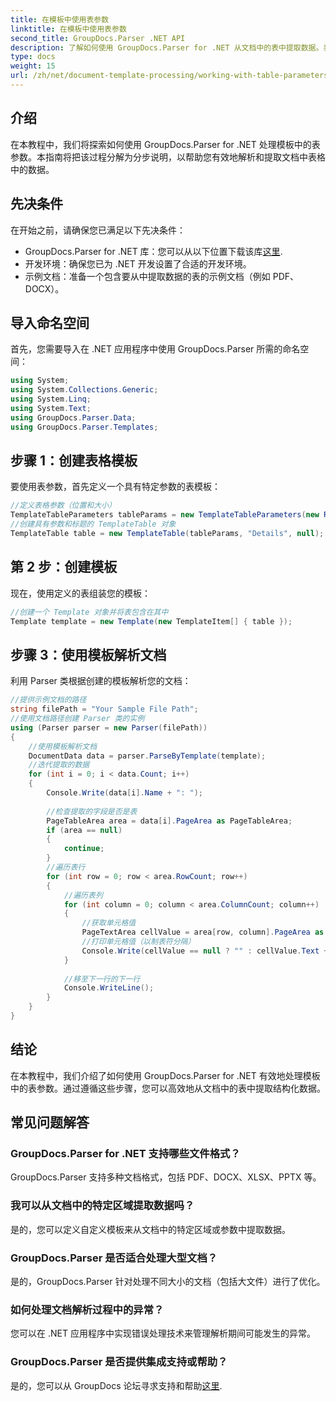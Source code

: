 ```yaml
---
title: 在模板中使用表参数
linktitle: 在模板中使用表参数
second_title: GroupDocs.Parser .NET API
description: 了解如何使用 GroupDocs.Parser for .NET 从文档中的表中提取数据。表参数使用的分步指南。
type: docs
weight: 15
url: /zh/net/document-template-processing/working-with-table-parameters-in-templates/
---
```

## 介绍
在本教程中，我们将探索如何使用 GroupDocs.Parser for .NET 处理模板中的表参数。本指南将把该过程分解为分步说明，以帮助您有效地解析和提取文档中表格中的数据。
## 先决条件
在开始之前，请确保您已满足以下先决条件：
-  GroupDocs.Parser for .NET 库：您可以从以下位置下载该库[这里](https://releases.groupdocs.com/parser/net/).
- 开发环境：确保您已为 .NET 开发设置了合适的开发环境。
- 示例文档：准备一个包含要从中提取数据的表的示例文档（例如 PDF、DOCX）。

## 导入命名空间
首先，您需要导入在 .NET 应用程序中使用 GroupDocs.Parser 所需的命名空间：
```csharp
using System;
using System.Collections.Generic;
using System.Linq;
using System.Text;
using GroupDocs.Parser.Data;
using GroupDocs.Parser.Templates;
```
## 步骤 1：创建表格模板
要使用表参数，首先定义一个具有特定参数的表模板：
```csharp
//定义表格参数（位置和大小）
TemplateTableParameters tableParams = new TemplateTableParameters(new Rectangle(new Point(35, 320), new Size(530, 55)), null);
//创建具有参数和标题的 TemplateTable 对象
TemplateTable table = new TemplateTable(tableParams, "Details", null);
```
## 第 2 步：创建模板
现在，使用定义的表组装您的模板：
```csharp
//创建一个 Template 对象并将表包含在其中
Template template = new Template(new TemplateItem[] { table });
```
## 步骤 3：使用模板解析文档
利用 Parser 类根据创建的模板解析您的文档：
```csharp
//提供示例文档的路径
string filePath = "Your Sample File Path";
//使用文档路径创建 Parser 类的实例
using (Parser parser = new Parser(filePath))
{
    //使用模板解析文档
    DocumentData data = parser.ParseByTemplate(template);
    //迭代提取的数据
    for (int i = 0; i < data.Count; i++)
    {
        Console.Write(data[i].Name + ": ");
        
        //检查提取的字段是否是表
        PageTableArea area = data[i].PageArea as PageTableArea;
        if (area == null)
        {
            continue;
        }
        //遍历表行
        for (int row = 0; row < area.RowCount; row++)
        {
            //遍历表列
            for (int column = 0; column < area.ColumnCount; column++)
            {
                //获取单元格值
                PageTextArea cellValue = area[row, column].PageArea as PageTextArea;
                //打印单元格值（以制表符分隔）
                Console.Write(cellValue == null ? "" : cellValue.Text + "\t");
            }
            
            //移至下一行的下一行
            Console.WriteLine();
        }
    }
}
```

## 结论
在本教程中，我们介绍了如何使用 GroupDocs.Parser for .NET 有效地处理模板中的表参数。通过遵循这些步骤，您可以高效地从文档中的表中提取结构化数据。

## 常见问题解答
### GroupDocs.Parser for .NET 支持哪些文件格式？
GroupDocs.Parser 支持多种文档格式，包括 PDF、DOCX、XLSX、PPTX 等。
### 我可以从文档中的特定区域提取数据吗？
是的，您可以定义自定义模板来从文档中的特定区域或参数中提取数据。
### GroupDocs.Parser 是否适合处理大型文档？
是的，GroupDocs.Parser 针对处理不同大小的文档（包括大文件）进行了优化。
### 如何处理文档解析过程中的异常？
您可以在 .NET 应用程序中实现错误处理技术来管理解析期间可能发生的异常。
### GroupDocs.Parser 是否提供集成支持或帮助？
是的，您可以从 GroupDocs 论坛寻求支持和帮助[这里](https://forum.groupdocs.com/c/parser/17).